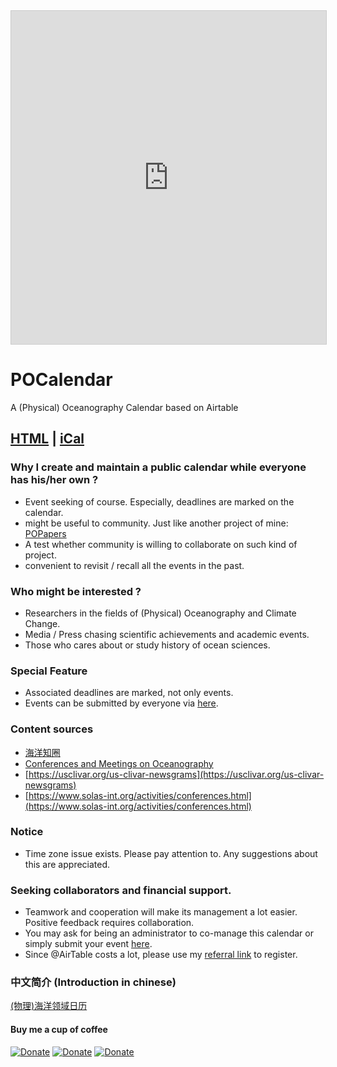 <iframe class="airtable-embed" src="https://airtable.com/embed/shrW68CzYP3ez04I8?backgroundColor=blue&viewControls=on" frameborder="0" onmousewheel="" width="100%" height="533" style="background: transparent; border: 1px solid #ccc;"></iframe>

# POCalendar
A (Physical) Oceanography Calendar based on Airtable

## [HTML](https://airtable.com/shrW68CzYP3ez04I8/tbl4cC2OM65kinAka) | [iCal](https://airtable.com/shrW68CzYP3ez04I8/iCal)

### Why I create and maintain a public calendar while everyone has his/her own ?

- Event seeking of course. Especially, deadlines are marked on the calendar.
- might be useful to community. Just like another project of mine: [POPapers](https://github.com/chouj/popapers)
- A test whether community is willing to collaborate on such kind of project. 
- convenient to revisit / recall all the events in the past.

### Who might be interested ?

- Researchers in the fields of (Physical) Oceanography and Climate Change.
- Media / Press chasing scientific achievements and academic events.
- Those who cares about or study history of ocean sciences.

### Special Feature

- Associated deadlines are marked, not only events.
- Events can be submitted by everyone via [here](https://airtable.com/shrIHe7ABy8otiAvA).

### Content sources

- [海洋知圈](https://mp.sohu.com/profile?xpt=c29odW1wOGh2a2NnQHNvaHUuY29t&_f=index_pagemp_1&spm=smpc.content.author.2.15680372448367pEIA27)
- [Conferences and Meetings on Oceanography](https://www.conference-service.com/conferences/oceanography.html)
- [https://usclivar.org/us-clivar-newsgrams](https://usclivar.org/us-clivar-newsgrams)
- [https://www.solas-int.org/activities/conferences.html](https://www.solas-int.org/activities/conferences.html)

### Notice

- Time zone issue exists. Please pay attention to. Any suggestions about this are appreciated.

### Seeking collaborators and financial support.

- Teamwork and cooperation will make its management a lot easier. Positive feedback requires collaboration.
- You may ask for being an administrator to co-manage this calendar or simply submit your event [here](https://airtable.com/shrIHe7ABy8otiAvA).
- Since @AirTable costs a lot, please use my [referral link](https://airtable.com/invite/r/YrVlbTah) to register. 

### 中文简介 (Introduction in chinese)

[(物理)海洋领域日历](https://xuchi.name/calendar-for-oceanographer/)

#### Buy me a cup of coffee

[![Donate](https://img.shields.io/badge/Donate-PayPal-green.svg)](https://www.paypal.me/Mesoscale)
[![Donate](https://img.shields.io/badge/Donate-WeChat-brightgreen.svg)](https://github.com/chouj/donate-page/blob/master/simple/images/WeChatQR.jpg?raw=true)
[![Donate](https://img.shields.io/badge/Donate-AliPay-blue.svg)](https://github.com/chouj/donate-page/blob/master/simple/images/AlipayQR.jpg?raw=true)
